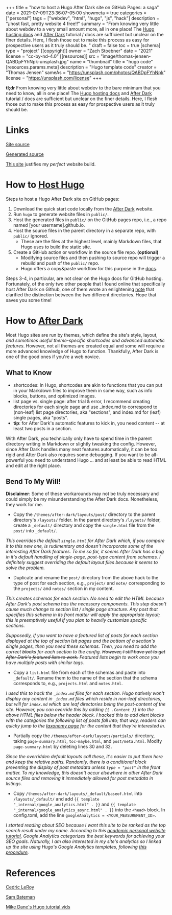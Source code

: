 +++
title = "how to host a Hugo After Dark site on GitHub Pages: a saga"
date = 2021-07-09T23:36:07-05:00
showmeta = true
categories = ["personal"]
tags = ["webdev", "html", "hugo", "js", "hack"]
description = "¡¡host fast, pretty website 4 free!!"
summary = "From knowing very little about webdev to a very small amount more, all in one place! The [Hugo hosting docs](https://gohugo.io/hosting-and-deployment/hosting-on-github/) and [After Dark](https://vhs.codeberg.page/after-dark/) tutorial / docs are sufficient but unclear on the finer details. Here, I flesh those out to make this process as easy for prospective users as it truly should be. "
draft = false
toc = true
[schema]
  type = "project"
[[copyright]]
  owner = "Zach Stoebner"
  date = "2021"
  license = "cc-by-nd-4.0"
[[resources]]
 src = "image/thomas-jensen-QABDpFYhNpk-unsplash.jpg"
 name = "thumbnail"
 title = "hugo code"
 [resources.params.meta]
   description = "Hugo template code"
   creator = "Thomas Jensen"
   sameAs = "https://unsplash.com/photos/QABDpFYhNpk" 
   license = "https://unsplash.com/license" 
+++

**tl;dr** From knowing very little about webdev to the bare minimum that you need to know, all in one place! The [Hugo hosting docs](https://gohugo.io/hosting-and-deployment/hosting-on-github/) and [After Dark](https://vhs.codeberg.page/after-dark/) tutorial / docs are sufficient but unclear on the finer details. Here, I flesh those out to make this process as easy for prospective users as it truly should be. 

# Links
[Site source](https://github.com/zstoebs/site)

[Generated source](https://github.com/zstoebs/zstoebs.github.io)

[This site](https://motherfuckingwebsite.com) justifies my <i>perfect</i> website build. 


# How to [Host Hugo](https://gohugo.io/hosting-and-deployment/hosting-on-github/)

Steps to host a Hugo After Dark site on GitHub pages: 
1. Download the quick start code locally from the [After Dark](https://vhs.codeberg.page/after-dark/) website. 
2. Run `hugo` to generate website files in `public/`. 
3. Host the generated files in `public/` on the GitHub pages repo, i.e., a repo named [your username].github.io. 
4. Host the source files in the parent directory in a separate repo, with `public/` ignored. 
	- These are the files at the highest level, mainly Markdown files, that Hugo uses to build the static site. 
5. Create a GitHub action or workflow in the source file repo. **(optional)** 
  	- Modifying source files and then pushing to source repo will trigger a rebuild and push of the `public/` repo.
 	 - Hugo offers a copy&paste workflow for this purpose in the [docs](https://gohugo.io/hosting-and-deployment/hosting-on-github/).

Steps 3-4, in particular, are not clear on the Hugo docs for GitHub hosting. Fortunately, of the only two other people that I found online that specifically host After Dark on Github, one of them wrote an enlightening [note](https://cedricleroy.github.io/posts/this-website/) that clarified the distinction between the two different directories. Hope that saves you some time!


# How to [After Dark](https://vhs.codeberg.page/after-dark/)

Most Hugo sites are run by themes, which define the site's style, layout, <i>and sometimes useful theme-specific shortcodes and advanced automatic features</i>. However, not all themes are created equal and some will require a more advanced knowledge of Hugo to function. Thankfully, After Dark is one of the good ones if you're a web novice. 

## What to Know
- shortcodes: In Hugo, shortcodes are akin to functions that you can put in your Markdown files to improve them in some way, such as info blocks, buttons, and optimized images. 
- list page vs. single page: after trial & error, I recommend creating directories for each single page and use _index.md to correspond to (non-leaf) list page directories, aka "sections", and index.md for (leaf) single pages, aka "posts". 
- **tip**: for After Dark's automatic features to kick in, you need content -- at least two posts in a section. 

With After Dark, you technically only have to spend time in the parent directory writing in Markdown or slightly tweaking the config. However, since After Dark handles many neat features automatically, it can be too rigid and After Dark also requires some debugging. If you want to be all-powerful you need to understand Hugo ... and at least be able to read HTML and edit at the right place. 

## Bend To My Will!
**Disclaimer**: Some of these workarounds may not be truly necessary and could simply be my misunderstanding the After Dark docs. Nonetheless, they work for me. 

- Copy the `/themes/after-dark/layouts/post/` directory to the parent directory's `/layouts/` folder. In the parent directory's `/layouts/` folder, create a `_default/` directory and copy the `single.html` file from the `post/` into `_default/`. 

<i>This overrides the default `single.html` for After Dark which, if you compare it to this new one, is rudimentary and doesn't incorporate some of the interesting After Dark features. To me so far, it seems After Dark has a bug in it's default handling of single-page, post-type content from schemas. I definitely suggest overriding the default layout files because it seems to solve the problem.</i>

- Duplicate and rename the `post/` directory from the above hack to the type of post for each section, e.g., `project/` and `note/` corresponding to the `projects/` and `notes/` section in my content. 

<i>This creates schemas for each section. No need to edit the HTML because After Dark's post schema has the necessary components. This step doesn't cause much change to section list / single page structure. Any post that specifies this schema in its front matter will apply the appropriate layout; this is preemptively useful if you plan to heavily customize specific sections.

Supposedly, if you want to have a featured list of posts for each section displayed at the top of section lsit pages and the bottom of a section's single pages, then you need these schemas. Then, you need to add the correct <s>blocks</s> for each section to the config. <s>However, I still have yet to get After Dark's featured lists to work.</s> Featured lists begin to work once you have multiple posts with similar tags. </i>

- Copy a `list.html` file from each of the schemas and paste into `_default/`. Rename them to the name of the section that the schema corresponds to, e.g., `projects.html` and `notes.html`.

<i>I used this to hack the `_index.md` files for each section. Hugo natively won't display any content in `_index.md` files which reside in non-leaf directories, but will for `index.md` which are leaf directories being the post-content of the site. However, you can override this by adding `{{ .Content }}` into the above HTML files below the header block. I hacked this to add alert blocks with the categories the following list of posts fall into; that way, readers can quicky jump to the [taxonomy page](https://vhs.codeberg.page/after-dark/feature/taxonomy-pages/) for the content that they're interested in.</i>

- Partially copy the `/themes/after-dark/layouts/partials/` directory, taking `page-summary.html`, `toc-maybe.html`, and `post/meta.html`. Modify `page-summary.html` by deleting lines 30 and 32. 

<i>Since the overridden default layouts call these, it's easier to put them here and keep the relative paths. Randomly, there is a conditional block preventing the display of post metadata unless `type = "post"` in the front matter. To my knowledge, this doesn't occur elsewhere in other After Dark source files and removing it immediately allowed for post metadata in listings.</i>

- Copy `/themes/after-dark/layouts/_default/baseof.html` into `/layouts/_default/` and add `{{ template "_internal/google_analytics.html" . }}` and `{{ template "_internal/google_analytics_async.html" . }}` into the `<head>` block. In config.toml, add the line `googleAnalytics = <YOUR_MEASUREMENT_ID>`. 

<i>I started reading about SEO because I want this site to be ranked as the top search result under my name. According to this [academic personal website  tutorial](https://www.elsevier.com/connect/creating-a-simple-and-effective-academic-personal-website), Google Analytics categorizes the best keywords for achieving your SEO goals. Naturally, I am also interested in my site's analytics so I linked up the site using Hugo's Google Analytics templates, following [this procedure](https://gideonwolfe.com/posts/sysadmin/hugo/hugogoogleanalytics/).</i>


# References
[Cedric LeRoy](https://cedricleroy.github.io)

[Sam Bateman](https://bateman.io)

[Mike Dane's Hugo tutorial vids](https://www.youtube.com/watch?v=qtIqKaDlqXo&list=PLLAZ4kZ9dFpOnyRlyS-liKL5ReHDcj4G3)
